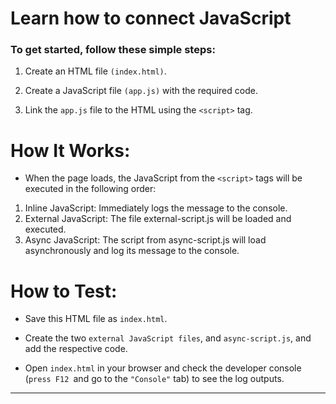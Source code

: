 # Learn how to connect JavaScript
### To get started, follow these simple steps:

1. Create an HTML file `(index.html)`.

2. Create a JavaScript file `(app.js)` with the required code.
3. Link the `app.js` file to the HTML using the `<script>` tag.

# How It Works:
- When the page loads, the JavaScript from the `<script>` tags will be executed in the following order:

1. Inline JavaScript: Immediately logs the message to the console.
2. External JavaScript: The file external-script.js will be loaded and executed.
3. Async JavaScript: The script from async-script.js will load asynchronously and log its message to the console.

# How to Test:
- Save this HTML file as `index.html`.

- Create the two `external JavaScript files`, and `async-script.js`, and add the respective code.

- Open `index.html` in your browser and check the developer console (`press F12 `and go to the `"Console"` tab) to see the log outputs.

---